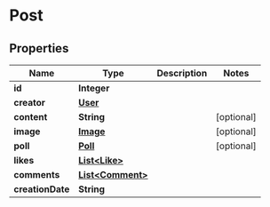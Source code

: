 
# Post

## Properties
Name | Type | Description | Notes
------------ | ------------- | ------------- | -------------
**id** | **Integer** |  | 
**creator** | [**User**](User.md) |  | 
**content** | **String** |  |  [optional]
**image** | [**Image**](Image.md) |  |  [optional]
**poll** | [**Poll**](Poll.md) |  |  [optional]
**likes** | [**List&lt;Like&gt;**](Like.md) |  | 
**comments** | [**List&lt;Comment&gt;**](Comment.md) |  | 
**creationDate** | **String** |  | 



